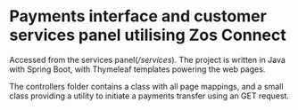 # Payments interface and customer services panel utilising Zos Connect

Accessed from the services panel(*/services*).
The project is written in Java with Spring Boot, with Thymeleaf templates powering the web pages.

The controllers folder contains a class with all page mappings, and a small class providing a utility to initiate a payments transfer using an GET request.



